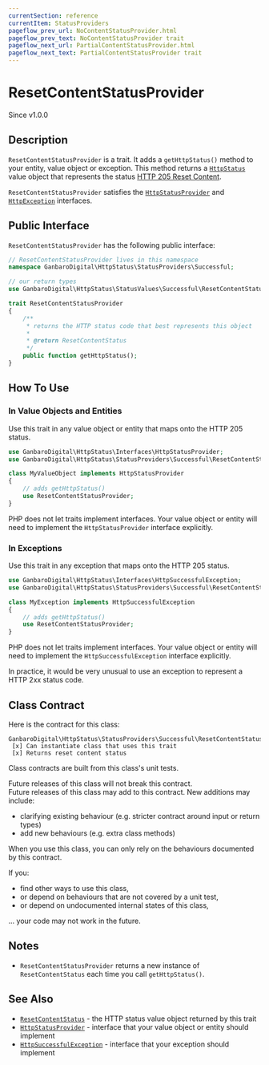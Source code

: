 ```yaml
---
currentSection: reference
currentItem: StatusProviders
pageflow_prev_url: NoContentStatusProvider.html
pageflow_prev_text: NoContentStatusProvider trait
pageflow_next_url: PartialContentStatusProvider.html
pageflow_next_text: PartialContentStatusProvider trait
---
```


# ResetContentStatusProvider

<div class="callout info">
Since v1.0.0
</div>

## Description

`ResetContentStatusProvider` is a trait. It adds a `getHttpStatus()` method to your entity, value object or exception. This method returns a [`HttpStatus`](../Interfaces/HttpStatus.html) value object that represents the status [HTTP 205 Reset Content](../StatusValues/ResetContentStatus.html).

`ResetContentStatusProvider` satisfies the [`HttpStatusProvider`](../Interfaces/HttpStatusProvider.html) and [`HttpException`](../Interfaces/HttpException) interfaces.

## Public Interface

`ResetContentStatusProvider` has the following public interface:

```php
// ResetContentStatusProvider lives in this namespace
namespace GanbaroDigital\HttpStatus\StatusProviders\Successful;

// our return types
use GanbaroDigital\HttpStatus\StatusValues\Successful\ResetContentStatus;

trait ResetContentStatusProvider
{
    /**
     * returns the HTTP status code that best represents this object
     *
     * @return ResetContentStatus
     */
    public function getHttpStatus();
}
```

## How To Use

### In Value Objects and Entities

Use this trait in any value object or entity that maps onto the HTTP 205 status.

```php
use GanbaroDigital\HttpStatus\Interfaces\HttpStatusProvider;
use GanbaroDigital\HttpStatus\StatusProviders\Successful\ResetContentStatusProvider;

class MyValueObject implements HttpStatusProvider
{
    // adds getHttpStatus()
    use ResetContentStatusProvider;
}
```

PHP does not let traits implement interfaces. Your value object or entity will need to implement the `HttpStatusProvider` interface explicitly.

### In Exceptions

Use this trait in any exception that maps onto the HTTP 205 status.

```php
use GanbaroDigital\HttpStatus\Interfaces\HttpSuccessfulException;
use GanbaroDigital\HttpStatus\StatusProviders\Successful\ResetContentStatusProvider;

class MyException implements HttpSuccessfulException
{
    // adds getHttpStatus()
    use ResetContentStatusProvider;
}
```

PHP does not let traits implement interfaces. Your value object or entity will need to implement the `HttpSuccessfulException` interface explicitly.

In practice, it would be very unusual to use an exception to represent a HTTP 2xx status code.

## Class Contract

Here is the contract for this class:

    GanbaroDigital\HttpStatus\StatusProviders\Successful\ResetContentStatusProvider
     [x] Can instantiate class that uses this trait
     [x] Returns reset content status

Class contracts are built from this class's unit tests.

<div class="callout success">
Future releases of this class will not break this contract.
</div>

<div class="callout info" markdown="1">
Future releases of this class may add to this contract. New additions may include:

* clarifying existing behaviour (e.g. stricter contract around input or return types)
* add new behaviours (e.g. extra class methods)
</div>

<div class="callout warning" markdown="1">
When you use this class, you can only rely on the behaviours documented by this contract.

If you:

* find other ways to use this class,
* or depend on behaviours that are not covered by a unit test,
* or depend on undocumented internal states of this class,

... your code may not work in the future.
</div>

## Notes

* `ResetContentStatusProvider` returns a new instance of `ResetContentStatus` each time you call `getHttpStatus()`.

## See Also

* [`ResetContentStatus`](../StatusValues/ResetContentStatus.html) - the HTTP status value object returned by this trait
* [`HttpStatusProvider`](../Interfaces/HttpStatusProvider.html) - interface that your value object or entity should implement
* [`HttpSuccessfulException`](../Interfaces/HttpSuccessfulException.html) - interface that your exception should implement
